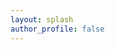 ```yaml
---
layout: splash
author_profile: false
---
```



<script src="https://bibbase.org/show?bib=https%3A%2F%2Fhuhailinguist.github.io%2Fpublications_new%2Fhai_hu_pub.bib&amp;commas=true&amp;jsonp=1&amp;authorFirst=1&amp;filter=authors:Hu\b&amp;nocache=1&amp;fullnames=1&amp;theme=side"></script>


